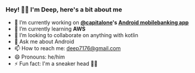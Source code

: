 ### Hey! 👋🏽 I'm Deep, here's a bit about me

- 🔭 I’m currently working on **[@capitalone](https://github.com/capitalone)'s [Android mobilebanking app](https://play.google.com/store/apps/details?id=com.konylabs.capitalone)**
- 🌱 I’m currently learning **AWS**
- 👯 I’m looking to collaborate on anything with kotlin
- 💬 Ask me about Android
- 📫 How to reach me: deep7176@gmail.com
- 😄 Pronouns: he/him
- ⚡ Fun fact: I'm a sneaker head 👟👞
